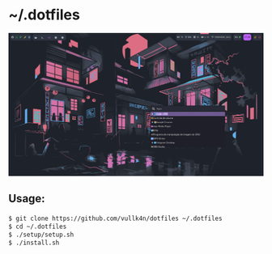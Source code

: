 # ~/.dotfiles

![screenshot](https://raw.githubusercontent.com/vullk4n/dotfiles/master/print.png)

<!--## Some of the worthy tools that I use, develop or help maintain:

- [alacritty](https://github.com/alacritty/alacritty) (A cross-platform, GPU-accelerated terminal emulator)
- [grim](https://github.com/emersion/grim) + [slurp](https://github.com/emersion/slurp) + [wl-clipboard-manager](https://github.com/maximbaz/wl-clipboard-manager) (screenshots)
- [htop](https://github.com/htop-dev/htop) (an interactive process viewer)
- [mako](https://github.com/emersion/mako) (A lightweight Wayland notification daemon)
- [stow](https://www.gnu.org/software/stow/) (symlink manager)
- [sway](https://github.com/swaywm/sway) (window manager) + [swaylock](https://github.com/swaywm/swaylock) (lock) +[waybar](https://github.com/Alexays/Waybar) (status bar)
- [wl-clipboard-manager](https://github.com/maximbaz/wl-clipboard-manager) - (clipboard manager for Wayland)
- [wl-recorder](https://github.com/ammen99/wf-recorder) (screencast)
- [wofi](https://github.com/tsujp/wofi) (Wofi is a launcher/menu program for wlroots based wayland compositors such as sway)
- [zsh](https://www.zsh.org) + [oh-my-zsh](https://github.com/ohmyzsh/ohmyzsh) + [zsh-syntax-highlighting](https://github.com/zsh-users/zsh-syntax-highlighting) (terminal sexy <39)-->

## Usage:

```
$ git clone https://github.com/vullk4n/dotfiles ~/.dotfiles
$ cd ~/.dotfiles
$ ./setup/setup.sh
$ ./install.sh
```
